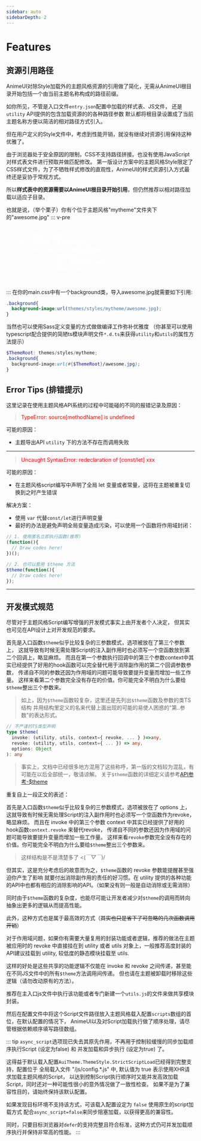 ```yaml
---
sidebar: auto
sidebarDepth: 2
---
```


# Features

## 资源引用路径

AnimeUI对除Style加载外的主题风格资源的引用做了简化，无需从AnimeUI根目录开始包括一个由当前主题名称构成的路径前缀。

如你所见，不管是入口文件`entry.json`配置中加载的样式表、JS文件，
还是 `utility` API提供的包含加载资源的的各种路径参数
默认都将根目录设置成了当前主题名称方便以简洁的相对路径方式引入。

但在用户定义的Style文件中，考虑到性能开销，就没有继续对资源引用保持这种优雅了。

由于浏览器处于安全原因的限制，CSS不支持路径拼接。也没有使用JavaScript对样式表文件进行预取并做匹配修改。
第一版设计方案中的主题风格Style限定了CSS样式文件，为了不牺牲样式修改的直观性，AnimeUI的样式资源引入方式最终还是妥协于常规方式。

所以**样式表中的资源需要以AnimeUI根目录开始引用**，但仍然推荐以相对路径加载以适应子目录。

也就是说，（举个栗子）你有个位于主题风格"mytheme"文件夹下的"awesome.jpg"
::: v-pre
<pre style="color:#fff;">
.
├── /  (WebUI Root)
│   ├── themes (主题总目录)
│   │   ├── styles (主题风格目录)
|   |   |   ├── mytheme
|   |   |   |   ├── awesome.jpg
|   |   |   └── main.css
│   │   └── ...
│   └── ... 
</pre>
:::
在你的main.css中有一个background类，导入awesome.jpg就需要如下引用:
```css
.background{
  background-image:url(themes/styles/mytheme/awesome.jpg);
}
```

当然也可以使用Sass定义变量的方式做做编译工作弥补优雅度
（你甚至可以使用typescript配合提供的简陋ts模块声明文件`*.d.ts`来获得`utility`和`utils`的属性方法提示）
```scss
$ThemeRoot: themes/styles/mytheme;
.background{
  background-image:url(#{$ThemeRoot}/awesome.jpg);
}
```


## Error Tips (排错提示)

这里记录在使用主题风格API系统的过程中可能碰的不同的报错记录及原因：

> <font color="red">TypeError: source[methodName] is undefined</font>

可能的原因：
- 主题导出API `utility` 下的方法不存在而调用失败

---

> <font color="red">Uncaught SyntaxError: redeclaration of [const/let] xxx</font>

可能的原因：
- 在主题风格script编写中声明了全局 let 变量或者常量，这将在主题被重复切换到之时产生错误

解决方案：
- 使用 `var` 代替`const/let`进行声明变量
- 最好的办法是避免声明全局变量造成污染，可以使用一个函数将作用域封闭：

```js
// 1. 使用匿名立即执行函数(推荐)
(function(){
  // Draw codes here!
})();

// 2. 也可以套用 $theme 方法
$theme(function(){
  // Draw codes here!
});
```

---


## 开发模式规范

尽管对于主题风格Script编写增强的开发模式事实上由开发者个人决定，
但其实也可见在API设计上对开发规范的要求。

首先是入口函数`$theme`似乎比较复杂的三参数模式，选项被放在了第三个参数上，
这就导致有时候无需处理Script的注入副作用时也必须写一个空函数放到第二个回调上，略显麻烦。
而且在第一个参数执行回调中的第三个参数context中其实已经提供了好用的hook函数可以完全替代用于消除副作用的第二个回调参数参数，
传递自不同的参数还因为作用域的问题可能导致要提升变量而增加一些工作量。
这样来看第二个参数完全没有存在的价值。你可能完全不明白为什么要给`$theme`整出三个参数来。

> 如上，因为`$theme`函数较复杂，这里还是先列出`$theme`函数及参数的类TS结构
> 并用结构里定义的名来代替上面出现的可能的易使人困惑的"第..参数"的表达形式。

```ts
// 不严谨的TS类型声明
type $theme(
  invoke: (utility, utils, context={ revoke, ... } )=>any,
  revoke: (utility, utils, context={ ... }) => any,
  options: Object
): any
```
> 事实上，文档中已经很多地方混用了这些称呼，第一版的文档较为混乱，有可能在以后全部统一，敬请谅解。
> 关于`$theme`函数的详细定义请参考[API参考-$theme](api-config#theme)

重复自上一段正文的表述：

首先是入口函数`$theme`似乎比较复杂的三参数模式，选项被放在了 options 上，
这就导致有时候无需处理Script的注入副作用时也必须写一个空函数作为revoke，略显麻烦。
而且在 invoke 中的第三个参数 context 中其实已经提供了好用的 hook函数`context.revoke` 来替代revoke，
传递自不同的参数还因为作用域的问题可能导致要提升变量而增加一些工作量。
这样来看`revoke`参数完全没有存在的价值。你可能完全不明白为什么要给`$theme`整出三个参数来。

> 这样结构是不是清楚多了 <(*￣▽￣*)/

但其实，这是充分考虑后的故意而为之，`$theme`函数的 revoke 参数能提醒甚至强迫你产生了影响
就要付出消除副作用的责任的好习惯。在 utility 提供的各种功能的API中也都有相应的消除影响的API。（如果没有则一般是自动消除或无需消除）

同时由于`$theme`函数的复杂度，也能尽可能让开发者减少对`$theme`的调用而转向抽象出更多的逻辑从而提高性能。

此外，这种方式也是属于最高效的方式（~~其实也只是省下了可忽略的几次函数调用开销~~）

对于作用域问题，如果你有需要大量复用的封装功能或者逻辑，推荐的做法在主题被应用时的 revoke 中直接挂在到
utility 或者 utils 对象上，一般推荐高度封装的API建议挂载到 utility, 较低度的静态模块挂载至 utils.

这样的好处是这些共享的功能逻辑不仅能在 invoke 和 revoke 之间传递，甚至能在不同JS文件中的所有`$theme`方法调用间传递。
但也请在主题被卸载时移除这些逻辑（请勿改动原有的方法）。

推荐在主入口js文件中执行该功能或者专门新建一个`utils.js`的文件来做共享模块封装。

然后在配置文件中将这个Script文件路径放入主题风格载入配置`scripts`数组的首位，在默认配置的情况下，
AnimeUI以及对Script加载执行做了顺序处理，请尽管根据依赖顺序填写路径数组。

::: tip
`async_script`选项现已失去其原先作用，不再用于控制较缓慢的同步加载顺序执行Script (设定为false) 
和 并发加载和异步执行 (设定为true) 了。

这得益于默认载入配置`AuiTheme.ThemeStyle.StrictScriptLoad`已经得到完整支持，配置位于
全局载入文件 "/js/config.*.js" 中, 默认值为 true 表示使用XHR请求加载主题风格的Script，
以达到控制Script执行顺序时又能并发高效加载Script，同时还对一种可能性很小的意外情况做了一致性检查。
如果不是为了兼容性目的，请始终保持该默认配置。

如果发现目标环境不支持该方式，可该载入配置设定为 `false` 使用原生的script加载方式
配合`async_script=false`来同步阻塞加载，以获得更高的兼容性。

同时，只要目标浏览器对`defer`的支持完整且符合标准，这种方式仍可并发加载顺序执行并保持非常高的性能。
:::
